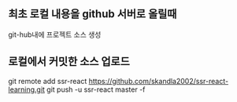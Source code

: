 ## 최초 로컬 내용을 github 서버로 올릴때

git-hub내에 프로젝트 소스 생성

## 로컬에서 커밋한 소스 업로드

git remote add ssr-react https://github.com/skandla2002/ssr-react-learning.git
git push -u ssr-react master -f
